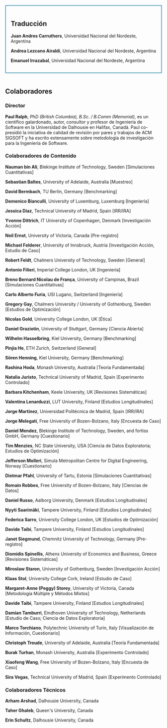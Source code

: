 <div style="border: ridge #5bc0de 2px;">
<div style="padding: 1rem">
    <h2 id="traduccion">Traducción</h2>
    <p><strong>Juan Andres Carruthers</strong>, Universidad Nacional del Nordeste, Argentina</p>
    <p><strong>Andrea Lezcano Airaldi</strong>, Universidad Nacional del Nordeste, Argentina</p>
    <p><strong>Emanuel Irrazabal</strong>, Universidad Nacional del Nordeste, Argentina</p>
</div>
</div><br>

## Colaboradores

### Director

**Paul Ralph**, *PhD (British Columbia), B.Sc. / B.Comm (Memorial),* es un científico galardonado, autor, consultor y profesor de Ingeniería de Software en la Universidad de Dalhousie en Halifax, Canadá. Paul co-presidió la iniciativa de calidad de revisión por pares y trabajos de ACM SIGSOFT y ha escrito extensamente sobre metodología de investigación para la Ingeniería de Software.

### Colaboradores de Contenido

**Nauman bin Ali**, Blekinge Institute of Technology, Sweden [Simulaciones Cuantitativas]

**Sebastian Baltes**, University of Adelaide, Australia [Muestreo]

**David Bermbach**, TU Berlin, Germany [Benchmarking]

**Domenico Bianculli**, University of Luxemburg, Luxemburg [Ingeniería]

**Jessica Diaz**, Technical University of Madrid, Spain [IRR/IRA]

**Yvonne Dittrich**, IT University of Copenhagen, Denmark [Investigación Acción]

**Neil Ernst**, University of Victoria, Canada [Pre-registro]

**Michael Felderer**, University of Innsbruck, Austria [Investigación Acción, Estudio de Caso]

**Robert Feldt**, Chalmers University of Technology, Sweden [General]

**Antonio Filieri**, Imperial College London, UK [Ingeniería]

**Breno Bernard Nicolau de França**, University of Campinas, Brazil [Simulaciones Cuantitativas]

**Carlo Alberto Furia**, USI Lugano, Switzerland [Ingeniería]

**Gregory Gay**, Chalmers University / University of Gothenburg, Sweden [Estudios de Optimización]

**Nicolas Gold**, University College London, UK [Ética]

**Daniel Graziotin**, University of Stuttgart, Germany [Ciencia Abierta]

**Wilhelm Hasselbring**, Kiel University, Germany [Benchmarking]

**Pinjia He**, ETH Zurich, Switzerland [General]

**Sören Henning**, Kiel University, Germany [Benchmarking]

**Rashina Hoda**, Monash University, Australia [Teoría Fundamentada]

**Natalia Juristo**, Technical University of Madrid, Spain [Experimento Controlado]

**Barbara Kitchenham**, Keele University, UK [Revisiones Sistemáticas]

**Valentina Lenarduzzi**, LUT University, Finland [Estudios Longitudinales]

**Jorge Martínez**, Universidad Politécnica de Madrid, Spain [IRR/IRA]

**Jorge Melegati**, Free University of Bozen-Bolzano, Italy [Encuesta de Caso]

**Daniel Mendez**, Blekinge Institute of Technology, Sweden, and fortiss GmbH, Germany [Cuestionario]

**Tim Menzies**, NC State University, USA [Ciencia de Datos Exploratoria; Estudios de Optimización]

**Jefferson Molleri**, Simula Metropolitan Centre for Digital Engineering, Norway [Cuestionario]

**Dietmar Pfahl**, University of Tartu, Estonia [Simulaciones Cuantitativas]

**Romain Robbes**, Free University of Bozen-Bolzano, Italy [Ciencias de Datos]

**Daniel Russo**, Aalborg University, Denmark [Estudios Longitudinales]

**Nyyti Saarimäki**, Tampere University, Finland [Estudios Longitudinales]

**Federica Sarro**, University College London, UK [Estudios de Optimización]

**Davide Taibi**, Tampere University, Finland [Estudios Longitudinales]

**Janet Siegmund**, Chemnitz University of Technology, Germany [Pre-registro]

**Diomidis Spinellis**, Athens University of Economics and Business, Greece [Revisiones Sistemáticas]

**Miroslaw Staron**, University of Gothenburg, Sweden [Investigación Acción]

**Klaas Stol**, University College Cork, Ireland [Estudio de Caso]

**Margaret-Anne (Peggy) Storey**, University of Victoria, Canada [Metodología Múltiple y Métodos Mixtos]

**Davide Taibi**, Tampere University, Finland [Estudios Longitudinales]

**Damian Tamburri**, Eindhoven University of Technology, Netherlands [Estudio de Caso; Ciencia de Datos Exploratoria]

**Marco Torchiano**, Polytechnic University of Turin, Italy [Visualización de Información, Cuestionario]

**Christoph Treude**, University of Adelaide, Australia [Teoría Fundamentada]

**Burak Turhan**, Monash University, Australia [Experimento Controlado]

**Xiaofeng Wang**, Free University of Bozen-Bolzano, Italy [Encuesta de Caso]

**Sira Vegas**, Technical University of Madrid, Spain [Experimento Controlado]

### Colaboradores Técnicos

**Arham Arshad**, Dalhousie University, Canada

**Taher Ghaleb**, Queen&#39;s University, Canada

**Erin Schultz**, Dalhousie University, Canada

